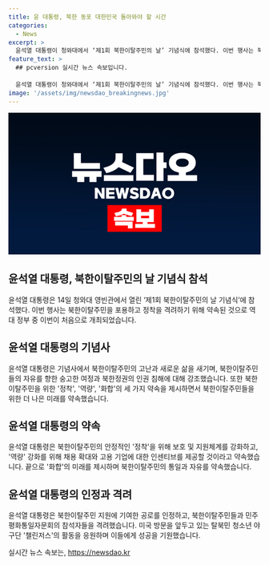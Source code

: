```yaml
---
title: 윤 대통령, 북한 동포 대한민국 돌아와야 할 시간
categories:
  - News
excerpt: >
  윤석열 대통령이 청와대에서 ‘제1회 북한이탈주민의 날’ 기념식에 참석했다. 이번 행사는 북한이탈주민을 포용하고 정착을 격려하기 위해 제정된 것으로, 대통령은 기념사에서 북한이탈주민에게 경의와 격려를 표하며, 북한인권 문제를 해결하고 정착과 역량 강화를 약속했다. 또한, 북한이탈주민을 위한 희망의 보금자리로 만들겠다는 다짐을 밝혔고, 탈북민 포용과 북한 동포 지원에 대한 강력한 의지를 표명하며 북한이탈주민의 날이 자유와 통일을 앞당기는 계기가 될 것이라고 강조했다.
feature_text: >
  ## pcversion 실시간 뉴스 속보입니다.

  윤석열 대통령이 청와대에서 ‘제1회 북한이탈주민의 날’ 기념식에 참석했다. 이번 행사는 북한이탈주민을 포용하고 정착을 격려하기 위해 제정된 것으로, 대통령은 기념사에서 북한이탈주민에게 경의와 격려를 표하며, 북한인권 문제를 해결하고 정착과 역량 강화를 약속했다. 또한, 북한이탈주민을 위한 희망의 보금자리로 만들겠다는 다짐을 밝혔고, 탈북민 포용과 북한 동포 지원에 대한 강력한 의지를 표명하며 북한이탈주민의 날이 자유와 통일을 앞당기는 계기가 될 것이라고 강조했다.
image: '/assets/img/newsdao_breakingnews.jpg'
---
```


<p><img src="/assets/img/newsdao_breakingnews.jpg" alt="pcversion 속보" /></p>

<h2 data-ke-size="size26">윤석열 대통령, 북한이탈주민의 날 기념식 참석</h2>

<p data-ke-size="size16">윤석열 대통령은 14일 청와대 영빈관에서 열린 ‘제1회 북한이탈주민의 날 기념식’에 참석했다. 이번 행사는 북한이탈주민을 포용하고 정착을 격려하기 위해 약속된 것으로 역대 정부 중 이번이 처음으로 개최되었습니다.</p>

<h2 data-ke-size="size26">윤석열 대통령의 기념사</h2>

<p data-ke-size="size16">윤석열 대통령은 기념사에서 북한이탈주민의 고난과 새로운 삶을 새기며, 북한이탈주민들의 자유를 향한 숭고한 여정과 북한정권의 인권 침해에 대해 강조했습니다. 또한 북한이탈주민을 위한 '정착', '역량', '화합'의 세 가지 약속을 제시하면서 북한이탈주민들을 위한 더 나은 미래를 약속했습니다.</p>

<h2 data-ke-size="size26">윤석열 대통령의 약속</h2>

<p data-ke-size="size16">윤석열 대통령은 북한이탈주민의 안정적인 '정착'을 위해 보호 및 지원체계를 강화하고, '역량' 강화를 위해 채용 확대와 고용 기업에 대한 인센티브를 제공할 것이라고 약속했습니다. 끝으로 '화합'의 미래를 제시하며 북한이탈주민의 통일과 자유를 약속했습니다.</p>

<h2 data-ke-size="size26">윤석열 대통령의 인정과 격려</h2>

<p data-ke-size="size16">윤석열 대통령은 북한이탈주민 지원에 기여한 공로를 인정하고, 북한이탈주민들과 민주평화통일자문회의 참석자들을 격려했습니다. 미국 방문을 앞두고 있는 탈북민 청소년 야구단 '챌린저스'의 활동을 응원하며 이들에게 성공을 기원했습니다.</p>
실시간 뉴스 속보는, <a href="https://newsdao.kr" rel="dofollow">https://newsdao.kr</a>



